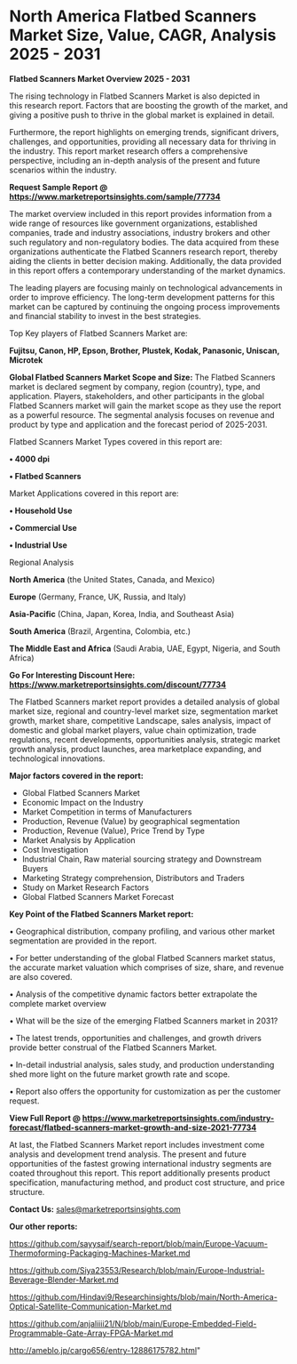 # North America Flatbed Scanners Market Size, Value, CAGR, Analysis 2025 - 2031

<Strong> Flatbed Scanners Market Overview 2025 - 2031</strong>

The rising technology in Flatbed Scanners Market is also depicted in this research report. Factors that are boosting the growth of the market, and giving a positive push to thrive in the global market is explained in detail.

Furthermore, the report highlights on emerging trends, significant drivers, challenges, and opportunities, providing all necessary data for thriving in the industry. This report market research offers a comprehensive perspective, including an in-depth analysis of the present and future scenarios within the industry.

<strong>Request Sample Report @ <a href=https://www.marketreportsinsights.com/sample/77734>https://www.marketreportsinsights.com/sample/77734</a></strong>

The market overview included in this report provides information from a wide range of resources like government organizations, established companies, trade and industry associations, industry brokers and other such regulatory and non-regulatory bodies. The data acquired from these organizations authenticate the Flatbed Scanners research report, thereby aiding the clients in better decision making. Additionally, the data provided in this report offers a contemporary understanding of the market dynamics.

The leading players are focusing mainly on technological advancements in order to improve efficiency. The long-term development patterns for this market can be captured by continuing the ongoing process improvements and financial stability to invest in the best strategies.

Top Key players of Flatbed Scanners Market are:

<strong>Fujitsu, Canon, HP, Epson, Brother, Plustek, Kodak, Panasonic, Uniscan, Microtek</strong>

<strong><b>Global Flatbed Scanners Market Scope and Size:</b></strong>
The Flatbed Scanners market is declared segment by company, region (country), type, and application. Players, stakeholders, and other participants in the global Flatbed Scanners market will gain the market scope as they use the report as a powerful resource. The segmental analysis focuses on revenue and product by type and application and the forecast period of 2025-2031.

Flatbed Scanners Market Types covered in this report are:

<strong>• 4000 dpi

• Flatbed Scanners</strong>

Market Applications covered in this report are:

<strong>• Household Use

• Commercial Use

• Industrial Use</strong> 

Regional Analysis

<strong>North America</strong> (the United States, Canada, and Mexico)

<strong>Europe</strong> (Germany, France, UK, Russia, and Italy)

<strong>Asia-Pacific</strong> (China, Japan, Korea, India, and Southeast Asia)

<strong>South America</strong> (Brazil, Argentina, Colombia, etc.)

<strong>The Middle East and Africa</strong> (Saudi Arabia, UAE, Egypt, Nigeria, and South Africa)

<strong>Go For Interesting Discount Here: <a href=https://www.marketreportsinsights.com/discount/77734>https://www.marketreportsinsights.com/discount/77734</a></strong>

The Flatbed Scanners market report provides a detailed analysis of global market size, regional and country-level market size, segmentation market growth, market share, competitive Landscape, sales analysis, impact of domestic and global market players, value chain optimization, trade regulations, recent developments, opportunities analysis, strategic market growth analysis, product launches, area marketplace expanding, and technological innovations.

<strong><b>Major factors covered in the report:</b></strong>
<ul>
  <li>Global Flatbed Scanners Market </li>
  <li>Economic Impact on the Industry</li>
  <li>Market Competition in terms of Manufacturers</li>
  <li>Production, Revenue (Value) by geographical segmentation</li>
  <li>Production, Revenue (Value), Price Trend by Type</li>
  <li>Market Analysis by Application</li>
  <li>Cost Investigation</li>
  <li>Industrial Chain, Raw material sourcing strategy and Downstream Buyers</li>
  <li>Marketing Strategy comprehension, Distributors and Traders</li>
  <li>Study on Market Research Factors</li>
  <li>Global Flatbed Scanners Market Forecast</li>
</ul>

<strong><b>Key Point of the Flatbed Scanners Market report:</b></strong>

• Geographical distribution, company profiling, and various other market segmentation are provided in the report.

• For better understanding of the global Flatbed Scanners market status, the accurate market valuation which comprises of size, share, and revenue are also covered.

• Analysis of the competitive dynamic factors better extrapolate the complete market overview

• What will be the size of the emerging Flatbed Scanners market in 2031?

• The latest trends, opportunities and challenges, and growth drivers provide better construal of the Flatbed Scanners Market.

• In-detail industrial analysis, sales study, and production understanding shed more light on the future market growth rate and scope.

• Report also offers the opportunity for customization as per the customer request.

<strong><b>View Full Report @ <a href=https://www.marketreportsinsights.com/industry-forecast/flatbed-scanners-market-growth-and-size-2021-77734>https://www.marketreportsinsights.com/industry-forecast/flatbed-scanners-market-growth-and-size-2021-77734</a></b></strong>


At last, the Flatbed Scanners Market report includes investment come analysis and development trend analysis. The present and future opportunities of the fastest growing international industry segments are coated throughout this report. This report additionally presents product specification, manufacturing method, and product cost structure, and price structure.

<strong>Contact Us:</strong>
sales@marketreportsinsights.com

<strong>Our other reports:</strong>

<a href=https://github.com/sayysaif/search-report/blob/main/Europe-Vacuum-Thermoforming-Packaging-Machines-Market.md>https://github.com/sayysaif/search-report/blob/main/Europe-Vacuum-Thermoforming-Packaging-Machines-Market.md</a>

<a href=https://github.com/Siya23553/Research/blob/main/Europe-Industrial-Beverage-Blender-Market.md>https://github.com/Siya23553/Research/blob/main/Europe-Industrial-Beverage-Blender-Market.md</a>

<a href=https://github.com/Hindavi9/Researchinsights/blob/main/North-America-Optical-Satellite-Communication-Market.md>https://github.com/Hindavi9/Researchinsights/blob/main/North-America-Optical-Satellite-Communication-Market.md</a>

<a href=https://github.com/anjaliiii21/N/blob/main/Europe-Embedded-Field-Programmable-Gate-Array-FPGA-Market.md>https://github.com/anjaliiii21/N/blob/main/Europe-Embedded-Field-Programmable-Gate-Array-FPGA-Market.md</a>

<a href=http://ameblo.jp/cargo656/entry-12886175782.html>http://ameblo.jp/cargo656/entry-12886175782.html</a>"
